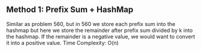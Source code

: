 ## Method 1: Prefix Sum + HashMap

Similar as problem 560, but in 560 we store each prefix sum into the hashmap but here we store the remainder after prefix sum divided by k into the hashmap.
If the remainder is a negative value, we would want to convert it into a positive value.
Time Complexity: O(n)
